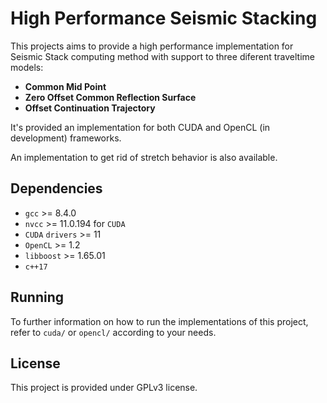 # High Performance Seismic Stacking

This projects aims to provide a high performance implementation for Seismic Stack computing method with support to three diferent traveltime models:

* **Common Mid Point**
* **Zero Offset Common Reflection Surface**
* **Offset Continuation Trajectory**

It's provided an implementation for both CUDA and OpenCL (in development) frameworks.

An implementation to get rid of stretch behavior is also available.

## Dependencies

* `gcc` >= 8.4.0
* `nvcc` >= 11.0.194 for `CUDA`
* `CUDA` `drivers` >= 11
* `OpenCL` >= 1.2
* `libboost` >= 1.65.01
* `c++17`

## Running

To further information on how to run the implementations of this project, refer to `cuda/` or `opencl/` according to your needs.

## License

This project is provided under GPLv3 license.

